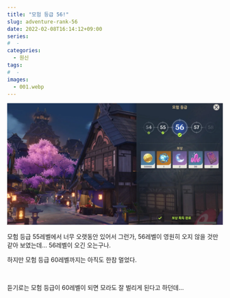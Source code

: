 ```yaml
---
title: "모험 등급 56!"
slug: adventure-rank-56
date: 2022-02-08T16:14:12+09:00
series:
#  - 
categories:
  - 원신
tags:
#  - 
images:
  - 001.webp
---
```


![](001.webp)

모험 등급 55레벨에서 너무 오랫동안 있어서 그런가, 56레벨이 영원히 오지 않을 것만 같아 보였는데... 56레벨이 오긴 오는구나.

하지만 모험 등급 60레벨까지는 아직도 한참 멀었다.

&nbsp;

듣기로는 모험 등급이 60레벨이 되면 모라도 잘 벌리게 된다고 하던데...

